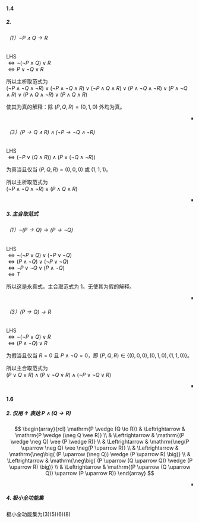 #### 1.4
##### 2.
###### （1）$\neg P \wedge Q \rightarrow R$

LHS  
$\Leftrightarrow \neg(\neg P \wedge Q)\vee R$  
$\Leftrightarrow P \vee \neg Q \vee R$

所以主析取范式为  
$(\neg P\wedge \neg Q\wedge \neg R)\vee(\neg P\wedge \neg Q\wedge R)\vee(\neg P\wedge Q\wedge R)\vee(P\wedge \neg Q\wedge \neg R)\vee(P\wedge \neg Q\wedge R)\vee(P\wedge Q\wedge \neg R)\vee(P\wedge Q\wedge R)$  

使其为真的解释：除 $(P,Q,R)=(0,1,0)$ 外均为真。  
<p align="right" style="font-size: 0.8em;">∎</p>


###### （3）$(P \rightarrow Q \wedge R)\wedge(\neg P \rightarrow \neg Q \wedge \neg R)$

LHS  
$\Leftrightarrow (\neg P \vee(Q\wedge R))\wedge(P\vee(\neg Q\wedge \neg R))$  

为真当且仅当 $(P,Q,R)=(0,0,0)$ 或 $(1,1,1)$。  

所以主析取范式为  
$(\neg P\wedge \neg Q\wedge \neg R)\vee(P\wedge Q\wedge R)$  
<p align="right" style="font-size: 0.8em;">∎</p>

##### 3. 主合取范式
###### （1）$\neg(P \rightarrow Q) \rightarrow (P \rightarrow \neg Q)$

LHS  
$\Leftrightarrow \neg(\neg P \vee Q)\vee(\neg P\vee \neg Q)$  
$\Leftrightarrow (P\wedge \neg Q)\vee(\neg P\vee \neg Q)$  
$\Leftrightarrow \neg P \vee \neg Q \vee (P\wedge \neg Q)$  
$\Leftrightarrow T$

所以这是永真式，主合取范式为 $1$。无使其为假的解释。  
<p align="right" style="font-size: 0.8em;">∎</p>


###### （3）$(P \rightarrow Q) \rightarrow R$

LHS  
$\Leftrightarrow \neg(\neg P\vee Q)\vee R$  
$\Leftrightarrow (P\wedge \neg Q)\vee R$

为假当且仅当 $R=0$ 且 $P\wedge \neg Q=0$，即 $(P,Q,R)\in\{(0,0,0),(0,1,0),(1,1,0)\}$。  

所以主合取范式为  
$(P\vee Q\vee R)\wedge(P\vee \neg Q\vee R)\wedge(\neg P\vee \neg Q\vee R)$  
<p align="right" style="font-size: 0.8em;">∎</p>

#### 1.6

##### 2. 仅用 $\uparrow$ 表达 $P \wedge (Q \rightarrow R)$


$$
\begin{array}{rcl}
\mathrm{P \wedge (Q \to R)} 
& \Leftrightarrow & \mathrm{P \wedge (\neg Q \vee R)} \\
& \Leftrightarrow & \mathrm{(P \wedge \neg Q) \vee (P \wedge R)} \\
& \Leftrightarrow & \mathrm{\neg(P \uparrow \neg Q) \vee \neg(P \uparrow R)} \\
& \Leftrightarrow & \mathrm{\neg\big( (P \uparrow (\neg Q)) \wedge (P \uparrow R) \big)} \\
& \Leftrightarrow & \mathrm{\neg\big( (P \uparrow (Q \uparrow Q)) \wedge (P \uparrow R) \big)} \\
& \Leftrightarrow & \mathrm{(P \uparrow (Q \uparrow Q)) \uparrow (P \uparrow R)}
\end{array}
$$
<p align="right" style="font-size: 0.8em;">∎</p>


##### 4. 极小全功能集


极小全功能集为(3)(5)(6)(8)
